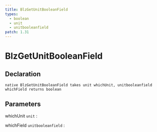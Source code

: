 ```yaml
---
title: BlzGetUnitBooleanField
types:
  - boolean
  - unit
  - unitbooleanfield
patch: 1.31
---
```


# BlzGetUnitBooleanField

## Declaration

```jass
native BlzGetUnitBooleanField takes unit whichUnit, unitbooleanfield whichField returns boolean
```

## Parameters
whichUnit `unit`
: 

whichField `unitbooleanfield`
: 
